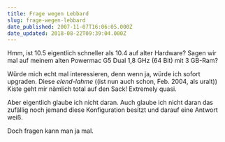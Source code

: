 ```yaml
---
title: Frage wegen Lebbard
slug: frage-wegen-lebbard
date_published: 2007-11-07T16:06:05.000Z
date_updated: 2018-08-22T09:39:04.000Z
---
```


Hmm, ist 10.5 eigentlich schneller als 10.4 auf alter Hardware? Sagen wir mal auf meinem alten Powermac G5 Dual 1,8 GHz (64 Bit) mit 3 GB-Ram?

Würde mich echt mal interessieren, denn wenn ja, würde ich sofort upgraden. Diese *elend-lahme* ((ist nun auch schon, Feb. 2004, als uralt)) Kiste geht mir nämlich total auf den Sack! Extremely quasi.

Aber eigentlich glaube ich nicht daran. Auch glaube ich nicht daran das zufällig noch jemand diese Konfiguration besitzt und darauf eine Antwort weiß.

Doch fragen kann man ja mal.
